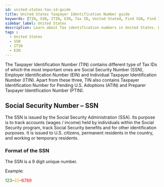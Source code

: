 ```yaml
---
id: united-states-tax-id-guide
title: United States Taxpayer Identification Number guide
keywords: [TIN, SSN, ITIN, EIN, Tax ID, United Stated, Find SSN, Find ITIN, Find EIN]
sidebar_label: United States
description: Learn about Tax identification numbers in United States. Use Lookuptax for hassle-free tax id validation in Vietnam and other 100+ countries
tags : 
  - United States
  - SSN
  - ITIN
  - EIN
---
```

The Taxpayer Identification Number (TIN) contains different type of Tax IDs of which the most important ones are Social Security Number (SSN), Employer Identification Number (EIN) and Individual Taxpayer Identification Number (ITIN). Apart from these three, TIN also contains Taxpayer Identification Number for Pending U.S. Adoptions (ATIN) and Preparer Taxpayer Identification Number (PTIN).

## Social Security Number  – SSN
The SSN is issued by the Social Security Administration (SSA). Its purpose is to track accounts (wages / income) held by individuals within the Social Security program, track Social Security benefits and for other identification purposes. It is issued to U.S. citizens, permanent residents in the country, and working or temporary residents.

### Format of the SSN
The SSN is a 9 digit unique number.

Example:

<font color="green">123</font>-<font color="orange">45</font>-<font color="red">6789</font> 


